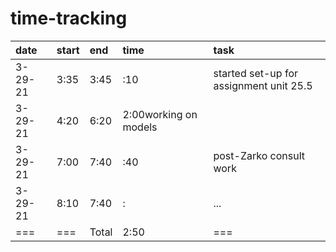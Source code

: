 # time-tracking

|date|start|end|time|task|
|:---|:---|:---|:---|:---|
|3-29-21|3:35|3:45|:10|started set-up for assignment unit 25.5|
|3-29-21|4:20|6:20|2:00working on models|
|3-29-21|7:00|7:40|:40|post-Zarko consult work|
|3-29-21|8:10|7:40|:|...|
|===|===|Total|2:50|===|